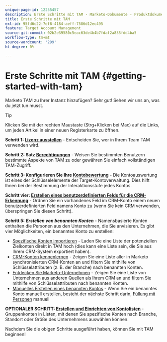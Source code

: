 ```yaml
---
unique-page-id: 12255457
description: Erste Schritte mit TAM - Marketo-Dokumente - Produktdokumentation
title: Erste Schritte mit TAM
exl-id: 95fd6c22-7ef8-4184-aeff-7586d12ec495
feature: Target Account Management
source-git-commit: 02b2e39580c5eac63de4b4b7fdaf2a835fdd4ba5
workflow-type: tm+mt
source-wordcount: '299'
ht-degree: 0%

---
```


# Erste Schritte mit TAM {#getting-started-with-tam}

Marketo TAM zu Ihrer Instanz hinzufügen? Sehr gut! Sehen wir uns an, was du jetzt tun musst.

>[!TIP]
>
>Klicken Sie mit der rechten Maustaste (Strg+Klicken bei Mac) auf die Links, um jeden Artikel in einer neuen Registerkarte zu öffnen.

**Schritt 1: [Lizenz ausstellen](/help/marketo/product-docs/target-account-management/setup-tam/issue-a-license.md)** - Entscheiden Sie, wer in Ihrem Team TAM verwenden wird.

**Schritt 2: Satz [Berechtigungen](/help/marketo/product-docs/target-account-management/setup-tam/permissions.md)** - Weisen Sie bestimmten Benutzern bestimmte Aspekte von TAM zu oder gewähren Sie einfach vollständigen TAM-Zugriff.

**Schritt 3: Konfigurieren Sie Ihre [Kontobewertung](/help/marketo/product-docs/target-account-management/setup-tam/account-score.md)** - Die Kontoauswertung ist eines der Schlüsselelemente der Target-Kontoverwaltung. Dies hilft Ihnen bei der Bestimmung der Interaktionsstufe jedes Kontos.

**Schritt vier: [Erstellen eines benutzerdefinierten Felds für die CRM-Erkennung](/help/marketo/product-docs/target-account-management/setup-tam/create-a-custom-field-for-crm-discovery.md)** - Ordnen Sie ein vorhandenes Feld im CRM-Konto einem neuen benutzerdefinierten Feld namens Konto zu (wenn Sie kein CRM verwenden, überspringen Sie diesen Schritt).

**Schritt 5:** **_Erstellen von benannten Konten_** - Namensbasierte Konten enthalten die Personen aus den Unternehmen, die Sie anvisieren. Es gibt vier Möglichkeiten, ein benanntes Konto zu erstellen:

* [Spezifische Konten importieren](/help/marketo/product-docs/target-account-management/target/named-accounts/import-named-accounts.md) - Laden Sie eine Liste der potenziellen Zielkonten direkt in TAM hoch (dies kann eine Liste sein, die Sie aus Ihrem CRM-System exportiert haben).
* [CRM-Konten kennenlernen](/help/marketo/product-docs/target-account-management/target/named-accounts/discover-accounts.md#discover-crm-accounts) - Zeigen Sie eine Liste aller in Marketo synchronisierten CRM-Konten an und filtern Sie mithilfe von Schlüsselattributen (z. B. der Branche) nach benannten Konten.
* [Entdecken Sie Marketo-Unternehmen](/help/marketo/product-docs/target-account-management/target/named-accounts/discover-accounts.md#discover-marketo-companies) - Zeigen Sie eine Liste von Unternehmen aus anderen Quellen als Ihrem CRM an und filtern Sie mithilfe von Schlüsselattributen nach benannten Konten.
* [Manuelles Erstellen eines benannten Kontos](/help/marketo/product-docs/target-account-management/target/named-accounts/create-a-named-account.md) - Wenn Sie ein benanntes Konto manuell erstellen, besteht der nächste Schritt darin, [Füllung mit Personen](/help/marketo/product-docs/target-account-management/target/named-accounts/add-people-to-a-named-account.md) manuell

**OPTIONALER SCHRITT: [Erstellen und Einrichten von Kontolisten](/help/marketo/product-docs/target-account-management/target/account-lists.md#create-a-new-account-list)** - Gruppenkonten in Listen, mit denen Sie spezifische Konten nach Branche, Standort oder Größe des Unternehmens auswählen können.

Nachdem Sie die obigen Schritte ausgeführt haben, können Sie mit TAM beginnen!
